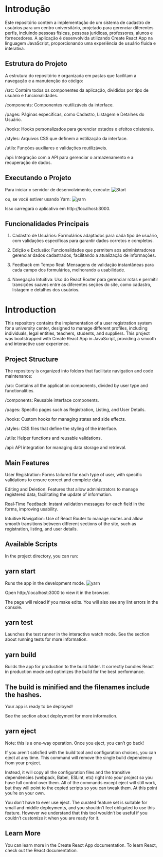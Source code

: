 # Introdução
Este repositório contém a implementação de um sistema de cadastro de usuários para um centro universitário, projetado para gerenciar diferentes perfis, incluindo pessoas físicas, pessoas jurídicas, professores, alunos e fornecedores. A aplicação é desenvolvida utilizando Create React App na linguagem JavaScript, proporcionando uma experiência de usuário fluida e interativa.

## Estrutura do Projeto
A estrutura do repositório é organizada em pastas que facilitam a navegação e a manutenção do código: 

/src: Contém todos os componentes da aplicação, divididos por tipo de usuário e funcionalidades. 

/components: Componentes reutilizáveis da interface. 

/pages: Páginas específicas, como Cadastro, Listagem e Detalhes do Usuário. 

/hooks: Hooks personalizados para gerenciar estados e efeitos colaterais.

/styles: Arquivos CSS que definem a estilização da interface. 

/utils: Funções auxiliares e validações reutilizáveis. 

/api: Integração com a API para gerenciar o armazenamento e a recuperação de dados.

## Executando o Projeto
Para iniciar o servidor de desenvolvimento, execute:
![Start](https://github.com/DanuziaRA/Projeto-frontend-Cadastros/blob/main/C%C3%B3digo%201.jpg)

ou, se você estiver usando Yarn:
![yarn](https://github.com/DanuziaRA/Projeto-frontend-Cadastros/blob/main/C%C3%B3digo%202.jpg)

Isso carregará o aplicativo em http://localhost:3000.

## Funcionalidades Principais
1. Cadastro de Usuários: Formulários adaptados para cada tipo de usuário, com validações específicas para garantir dados corretos e completos. 

2. Edição e Exclusão: Funcionalidades que permitem aos administradores gerenciar dados cadastrados, facilitando a atualização de informações. 

3. Feedback em Tempo Real: Mensagens de validação instantâneas para cada campo dos formulários, melhorando a usabilidade. 

4. Navegação Intuitiva: Uso do React Router para gerenciar rotas e permitir transições suaves entre as diferentes seções do site, como cadastro, listagem e detalhes dos usuários.
      
## 

# Introduction
This repository contains the implementation of a user registration system for a university center, designed to manage different profiles, including individuals, legal entities, teachers, students, and suppliers. This project was bootstrapped with Create React App in JavaScript, providing a smooth and interactive user experience.

## Project Structure
The repository is organized into folders that facilitate navigation and code maintenance:

/src: Contains all the application components, divided by user type and functionalities.

/components: Reusable interface components.

/pages: Specific pages such as Registration, Listing, and User Details.

/hooks: Custom hooks for managing states and side effects.

/styles: CSS files that define the styling of the interface.

/utils: Helper functions and reusable validations.

/api: API integration for managing data storage and retrieval.

## Main Features
User Registration: Forms tailored for each type of user, with specific validations to ensure correct and complete data.

Editing and Deletion: Features that allow administrators to manage registered data, facilitating the update of information.

Real-Time Feedback: Instant validation messages for each field in the forms, improving usability.

Intuitive Navigation: Use of React Router to manage routes and allow smooth transitions between different sections of the site, such as registration, listing, and user details.

## Available Scripts
In the project directory, you can run:

## yarn start
Runs the app in the development mode.
![yarn](https://github.com/DanuziaRA/Projeto-frontend-Cadastros/blob/main/C%C3%B3digo%202.jpg)

Open http://localhost:3000 to view it in the browser.

The page will reload if you make edits.
You will also see any lint errors in the console.

## yarn test
Launches the test runner in the interactive watch mode.
See the section about running tests for more information.

## yarn build
Builds the app for production to the build folder.
It correctly bundles React in production mode and optimizes the build for the best performance.

## The build is minified and the filenames include the hashes.
Your app is ready to be deployed!

See the section about deployment for more information.

## yarn eject
Note: this is a one-way operation. Once you eject, you can’t go back!

If you aren’t satisfied with the build tool and configuration choices, you can eject at any time. This command will remove the single build dependency from your project.

Instead, it will copy all the configuration files and the transitive dependencies (webpack, Babel, ESLint, etc) right into your project so you have full control over them. All of the commands except eject will still work, but they will point to the copied scripts so you can tweak them. At this point you’re on your own.

You don’t have to ever use eject. The curated feature set is suitable for small and middle deployments, and you shouldn’t feel obligated to use this feature. However we understand that this tool wouldn’t be useful if you couldn’t customize it when you are ready for it.

## Learn More
You can learn more in the Create React App documentation.
To learn React, check out the React documentation.

